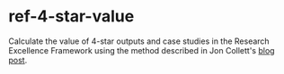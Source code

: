 # ref-4-star-value

 Calculate the value of 4-star outputs and case studies in the Research Excellence Framework using the method described in Jon Collett's [blog post](https://www.fasttrackimpact.com/post/how-much-are-ref2021-4-impact-case-studies-and-4-outputs-worth).
